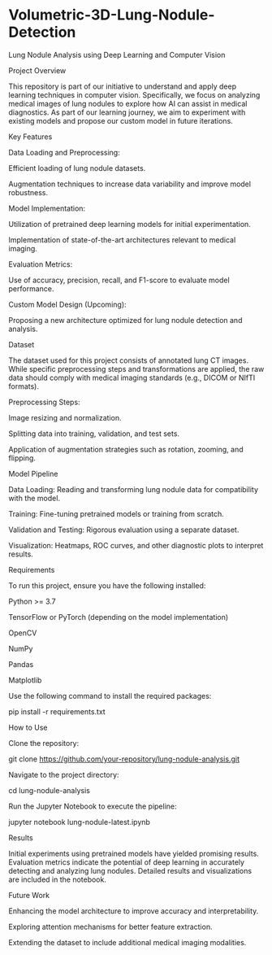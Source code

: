 # Volumetric-3D-Lung-Nodule-Detection

Lung Nodule Analysis using Deep Learning and Computer Vision

Project Overview

This repository is part of our initiative to understand and apply deep learning techniques in computer vision. Specifically, we focus on analyzing medical images of lung nodules to explore how AI can assist in medical diagnostics. As part of our learning journey, we aim to experiment with existing models and propose our custom model in future iterations.

Key Features

Data Loading and Preprocessing:

Efficient loading of lung nodule datasets.

Augmentation techniques to increase data variability and improve model robustness.

Model Implementation:

Utilization of pretrained deep learning models for initial experimentation.

Implementation of state-of-the-art architectures relevant to medical imaging.

Evaluation Metrics:

Use of accuracy, precision, recall, and F1-score to evaluate model performance.

Custom Model Design (Upcoming):

Proposing a new architecture optimized for lung nodule detection and analysis.

Dataset

The dataset used for this project consists of annotated lung CT images. While specific preprocessing steps and transformations are applied, the raw data should comply with medical imaging standards (e.g., DICOM or NIfTI formats).

Preprocessing Steps:

Image resizing and normalization.

Splitting data into training, validation, and test sets.

Application of augmentation strategies such as rotation, zooming, and flipping.

Model Pipeline

Data Loading: Reading and transforming lung nodule data for compatibility with the model.

Training: Fine-tuning pretrained models or training from scratch.

Validation and Testing: Rigorous evaluation using a separate dataset.

Visualization: Heatmaps, ROC curves, and other diagnostic plots to interpret results.

Requirements

To run this project, ensure you have the following installed:

Python >= 3.7

TensorFlow or PyTorch (depending on the model implementation)

OpenCV

NumPy

Pandas

Matplotlib

Use the following command to install the required packages:

pip install -r requirements.txt

How to Use

Clone the repository:

git clone https://github.com/your-repository/lung-nodule-analysis.git

Navigate to the project directory:

cd lung-nodule-analysis

Run the Jupyter Notebook to execute the pipeline:

jupyter notebook lung-nodule-latest.ipynb

Results

Initial experiments using pretrained models have yielded promising results. Evaluation metrics indicate the potential of deep learning in accurately detecting and analyzing lung nodules. Detailed results and visualizations are included in the notebook.

Future Work

Enhancing the model architecture to improve accuracy and interpretability.

Exploring attention mechanisms for better feature extraction.

Extending the dataset to include additional medical imaging modalities.

